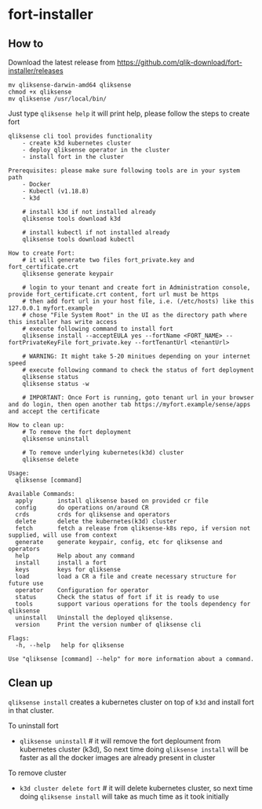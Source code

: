 # fort-installer

## How to

Download the latest release from https://github.com/qlik-download/fort-installer/releases

```console
mv qliksense-darwin-amd64 qliksense
chmod +x qliksense
mv qliksense /usr/local/bin/
```

Just type `qliksense help` it will print help, please follow the steps to create fort

```console
qliksense cli tool provides functionality
	- create k3d kubernetes cluster
	- deploy qliksense operator in the cluster
	- install fort in the cluster

Prerequisites: please make sure following tools are in your system path
	- Docker
	- Kubectl (v1.18.8)
	- k3d

	# install k3d if not installed already
	qliksense tools download k3d

	# install kubectl if not installed already
	qliksense tools download kubectl

How to create Fort:
	# it will generate two files fort_private.key and fort_certificate.crt
	qliksense generate keypair

	# login to your tenant and create fort in Administration console, provide fort_certificate.crt content, fort url must be https
	# then add fort url in your host file, i.e. (/etc/hosts) like this 127.0.0.1 myfort.example
	# chose "File System Root" in the UI as the directory path where this installer has write access
	# execute following command to install fort
	qliksense install --acceptEULA yes --fortName <FORT_NAME> --fortPrivateKeyFile fort_private.key --fortTenantUrl <tenantUrl>

	# WARNING: It might take 5-20 minitues depending on your internet speed
	# execute following command to check the status of fort deployment
	qliksense status
	qliksense status -w

	# IMPORTANT: Once Fort is running, goto tenant url in your browser and do login, then open another tab https://myfort.example/sense/apps and accept the certificate

How to clean up:
	# To remove the fort deployment
	qliksense uninstall

	# To remove underlying kubernetes(k3d) cluster
	qliksense delete

Usage:
  qliksense [command]

Available Commands:
  apply       install qliksense based on provided cr file
  config      do operations on/around CR
  crds        crds for qliksense and operators
  delete      delete the kubernetes(k3d) cluster
  fetch       fetch a release from qliksense-k8s repo, if version not supplied, will use from context
  generate    generate keypair, config, etc for qliksense and operators
  help        Help about any command
  install     install a fort
  keys        keys for qliksense
  load        load a CR a file and create necessary structure for future use
  operator    Configuration for operator
  status      Check the status of fort if it is ready to use
  tools       support various operations for the tools dependency for qliksense
  uninstall   Uninstall the deployed qliksense.
  version     Print the version number of qliksense cli

Flags:
  -h, --help   help for qliksense

Use "qliksense [command] --help" for more information about a command.
```

## Clean up

`qliksense install` creates a kubernetes cluster on top of `k3d` and install fort in that cluster.

To uninstall fort 

- `qliksense uninstall` # it will remove the fort deploument from kubernetes cluster (k3d), So next time doing `qliksense install` will be faster as all the docker images are already present in cluster

To remove cluster

- `k3d cluster delete fort` # it will delete kubernetes cluster, so next time doing `qliksense install` will take as much time as it took initially
